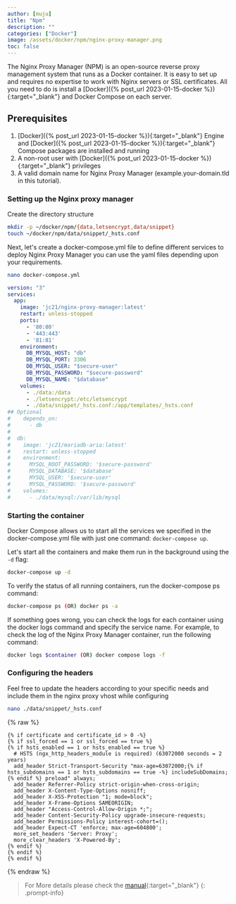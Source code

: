 ```yaml
---
author: [muju]
title: "Npm"
description: ""
categories: ["Docker"]
image: /assets/docker/npm/nginx-proxy-manager.png
toc: false
---
```


The Nginx Proxy Manager (NPM) is an open-source reverse proxy management system that runs as a Docker container. It is easy to set up and requires no expertise to work with Nginx servers or SSL certificates. All you need to do is install a [Docker]({% post_url 2023-01-15-docker %}){:target="_blank"} and Docker Compose on each server.

## Prerequisites

1. [Docker]({% post_url 2023-01-15-docker %}){:target="_blank"} Engine and [Docker]({% post_url 2023-01-15-docker %}){:target="_blank"} Compose packages are installed and running
2. A non-root user with [Docker]({% post_url 2023-01-15-docker %}){:target="_blank"} privileges
3. A valid domain name for Nginx Proxy Manager (example.your-domain.tld in this tutorial).

### Setting up the Nginx proxy manager 

Create the directory structure 

```bash
mkdir -p ~/docker/npm/{data,letsencrypt,data/snippet}
touch ~/docker/npm/data/snippet/_hsts.conf
```

Next, let's create a docker-compose.yml file to define different services to deploy Nginx Proxy Manager you can use the yaml files depending upon your requirements.  

```bash
nano docker-compose.yml
```

```yaml
version: "3"
services:
  app:
    image: 'jc21/nginx-proxy-manager:latest'
    restart: unless-stopped
    ports:
      - '80:80'
      - '443:443'
      - '81:81'
    environment:
      DB_MYSQL_HOST: "db"
      DB_MYSQL_PORT: 3306
      DB_MYSQL_USER: "$secure-user"
      DB_MYSQL_PASSWORD: "$secure-password"
      DB_MYSQL_NAME: "$database"
    volumes:
      - ./data:/data
      - ./letsencrypt:/etc/letsencrypt
      - ./data/snippet/_hsts.conf:/app/templates/_hsts.conf
## Optional
#    depends_on:
#      - db
#
#  db:
#    image: 'jc21/mariadb-aria:latest'
#    restart: unless-stopped
#    environment:
#      MYSQL_ROOT_PASSWORD: '$secure-password'
#      MYSQL_DATABASE: '$database'
#      MYSQL_USER: '$secure-user'
#      MYSQL_PASSWORD: '$secure-password'
#    volumes:
#      - ./data/mysql:/var/lib/mysql
```

### Starting the container

Docker Compose allows us to start all the services we specified in the docker-compose.yml file with just one command: `docker-compose up`.

Let's start all the containers and make them run in the background using the `-d` flag:

```bash
docker-compose up -d
```

To verify the status of all running containers, run the docker-compose ps command:

```bash
docker-compose ps (OR) docker ps -a
```

If something goes wrong, you can check the logs for each container using the docker logs command and specify the service name. For example, to check the log of the Nginx Proxy Manager container, run the following command:

```bash
docker logs $container (OR) docker compose logs -f
```

### Configuring the headers

Feel free to update the headers according to your specific needs and include them in the nginx proxy vhost while configuring

```bash
nano ./data/snippet/_hsts.conf
```

{% raw %}
```liquid
{% if certificate and certificate_id > 0 -%}
{% if ssl_forced == 1 or ssl_forced == true %}
{% if hsts_enabled == 1 or hsts_enabled == true %}
  # HSTS (ngx_http_headers_module is required) (63072000 seconds = 2 years)
  add_header Strict-Transport-Security "max-age=63072000;{% if hsts_subdomains == 1 or hsts_subdomains == true -%} includeSubDomains;{% endif %} preload" always;
  add_header Referrer-Policy strict-origin-when-cross-origin;
  add_header X-Content-Type-Options nosniff;
  add_header X-XSS-Protection "1; mode=block";
  add_header X-Frame-Options SAMEORIGIN;
  add_header "Access-Control-Allow-Origin *;";
  add_header Content-Security-Policy upgrade-insecure-requests;
  add_header Permissions-Policy interest-cohort=();
  add_header Expect-CT 'enforce; max-age=604800';
  more_set_headers 'Server: Proxy';
  more_clear_headers 'X-Powered-By';
{% endif %}
{% endif %}
{% endif %}
```
{% endraw %}

> For More details please check the [manual](https://nginxproxymanager.com/){:target="_blank"}
{: .prompt-info} 